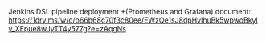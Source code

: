 Jenkins DSL pipeline deployment +(Prometheus and Grafana) document: https://1drv.ms/w/c/b66b68c70f3c80ee/EWzQe1sJ8dpHvlhuBk5wpwoBkylv_XEpue8wJyTT4y577g?e=zAqgNs

